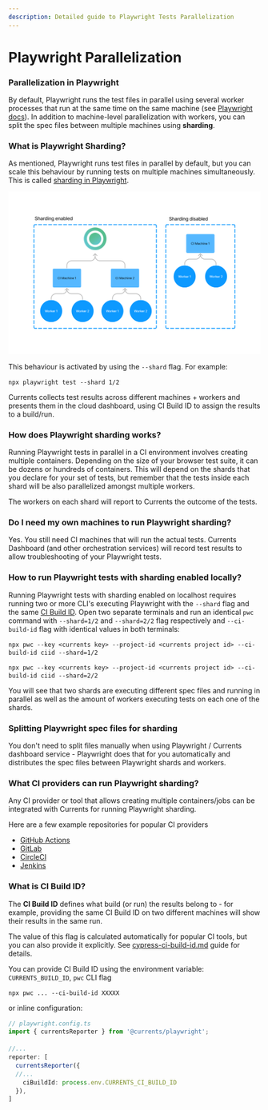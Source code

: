 ```yaml
---
description: Detailed guide to Playwright Tests Parallelization
---
```


# Playwright Parallelization

### Parallelization in Playwright

By default, Playwright runs the test files in parallel using several worker processes that run at the same time on the same machine (see [Playwright docs](https://playwright.dev/docs/test-parallel)). In addition to machine-level parallelization with workers, you can split the spec files between multiple machines using **sharding**.

### What is Playwright Sharding?

As mentioned, Playwright runs test files in parallel by default, but you can scale this behaviour by running tests on multiple machines simultaneously. This is called [sharding in Playwright](https://playwright.dev/docs/test-sharding).



![Running cypress test in parallel reduces the overall time](<../.gitbook/assets/Playwright parallelization.png>)

This behaviour is activated by using the `--shard` flag. For example:

```
npx playwright test --shard 1/2
```

Currents collects test results across different machines + workers and presents them in the cloud dashboard, using CI Build ID to assign the results to a build/run.

### How does Playwright sharding works?

Running Playwright tests in parallel in a CI environment involves creating multiple containers. Depending on the size of your browser test suite, it can be dozens or hundreds of containers. This will depend on the shards that you declare for your set of tests, but remember that the tests inside each shard will be also parallelized amongst multiple workers.

The workers on each shard will report to Currents the outcome of the tests.

### Do I need my own machines to run Playwright sharding?

Yes. You still need CI machines that will run the actual tests. Currents Dashboard (and other orchestration services) will record test results to allow troubleshooting of your Playwright tests.

### How to run Playwright tests with sharding enabled locally?

Running Playwright tests with sharding enabled on localhost requires running two or more CLI's executing Playwright with the `--shard` flag and the same [CI Build ID](cypress-ci-build-id.md). Open two separate terminals and run an identical `pwc` command with `--shard=1/2` and `--shard=2/2` flag respectively and  `--ci-build-id` flag with identical values in both terminals:

```
npx pwc --key <currents key> --project-id <currents project id> --ci-build-id ciid --shard=1/2
```

```
npx pwc --key <currents key> --project-id <currents project id> --ci-build-id ciid --shard=2/2
```

You will see that two shards are executing different spec files and running in parallel as well as the amount of workers executing tests on each one of the shards.

### Splitting Playwright spec files for sharding

You don't need to split files manually when using Playwright / Currents dashboard service - Playwright does that for you automatically and distributes the spec files between Playwright shards and workers.

### What CI providers can run Playwright sharding?

Any CI provider or tool that allows creating multiple containers/jobs can be integrated with Currents for running Playwright sharding.

Here are a few example repositories for popular CI providers

* [GitHub Actions](https://github.com/currents-dev/gh-actions-pw-example)
* [GitLab](https://gitlab.com/currents.dev/gitlab-playwright-currents)
* [CircleCI](https://github.com/currents-dev/circleci-pw-example)
* [Jenkins](../ci-setup/jenkins-playwright.md)

### What is CI Build ID?

The **CI Build ID** defines what build (or run) the results belong to - for example, providing the same CI Build ID on two different machines will show their results in the same run.

The value of this flag is calculated automatically for popular CI tools, but you can also provide it explicitly. See [cypress-ci-build-id.md](cypress-ci-build-id.md "mention") guide for details.&#x20;

You can provide CI Build ID using the environment variable: `CURRENTS_BUILD_ID`, `pwc` CLI flag

```
npx pwc ... --ci-build-id XXXXX
```

or inline configuration:

```typescript
// playwright.config.ts
import { currentsReporter } from '@currents/playwright';

//...
reporter: [
  currentsReporter({
  //... 
    ciBuildId: process.env.CURRENTS_CI_BUILD_ID
  }),
]
```

